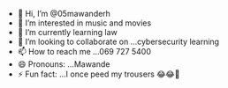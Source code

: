 - 👋 Hi, I’m @05mawanderh
- 👀 I’m interested in music and movies
- 🌱 I’m currently learning law
- 💞️ I’m looking to collaborate on ...cybersecurity learning 
- 📫 How to reach me ...069 727 5400 
- 😄 Pronouns: ...Mawande 
- ⚡ Fun fact: ...I once peed my trousers 😂😂🤧

<!---
05mawanderh/05mawanderh is a ✨ special ✨ repository because its `README.md` (this file) appears on your GitHub profile.
You can click the Preview link to take a look at your changes.
--->
